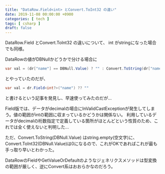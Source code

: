 ```yaml
---
title: "DataRow.Field<int> とConvert.ToInt32 の違い"
date: 2019-11-08 00:00:00 +0900
categories: [ tech ]
tags: [ csharp ]
draft: false
---
```


DataRow.Field<int> とConvert.ToInt32 の違いについて、
int がstringになった場合でも同様。

DataRowの値がDBNullかどうかで分ける場合に

```csharp
var val = (dr["name"] == DBNull.Value) ? "" : Convert.ToString(dr["name"])
```

とやっていたのだが、

```csharp
var val = dr.Field<int?>("name") ?? ""
```

と書けるという記事を発見し、早速使ってみたのだが...

Field版では、データがdecimalの場合にInValidCastExceptionが発生してしまう。値の範囲がintの範囲に収まっているかどうかは関係ない。
利用しているデータがdecimalの桁数指定で定義している箇所がほとんどという性質のため、これでは全く使えないと判明した...

ただ、Convert.ToString(DBNull.Value) はstring.empty(空文字)に、Convert.ToInt32(DBNull.Value)は0になるので、これがOKであればこれが最も手っ取り早いとわかった。

DataRowのFieldやGetValueOrDefaultのようなジェネリクスメソッドは型変換の範囲が厳しく、逆にConvert系はおおらかなのだろう。
